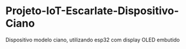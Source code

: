 # Projeto-IoT-Escarlate-Dispositivo-Ciano
Dispositivo modelo ciano, utilizando esp32 com display OLED embutido 
